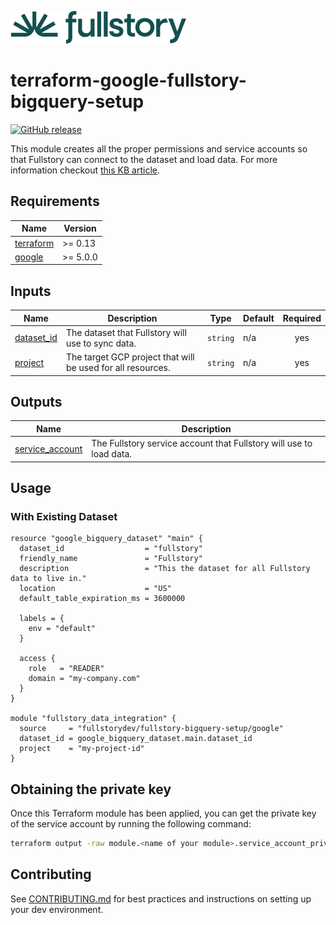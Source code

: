 <a href="https://fullstory.com"><img src="https://github.com/fullstorydev/terraform-google-fullstory-bigquery-setup/blob/main/assets/fs-logo.png?raw=true"></a>

# terraform-google-fullstory-bigquery-setup

[![GitHub release](https://img.shields.io/github/release/fullstorydev/terraform-google-fullstory-bigquery-setup.svg)](https://github.com/fullstorydev/terraform-google-fullstory-bigquery-setup/releases/)

This module creates all the proper permissions and service accounts so that Fullstory can connect to the dataset and load data. For more information checkout [this KB article](https://help.fullstory.com/hc/en-us/articles/6295305958551-Google-BigQuery).

<!-- BEGIN_TF_DOCS -->

## Requirements

| Name                                                                     | Version  |
| ------------------------------------------------------------------------ | -------- |
| <a name="requirement_terraform"></a> [terraform](#requirement_terraform) | >= 0.13  |
| <a name="requirement_google"></a> [google](#requirement_google)          | >= 5.0.0 |

## Inputs

| Name                                                            | Description                                                 | Type     | Default | Required |
| --------------------------------------------------------------- | ----------------------------------------------------------- | -------- | ------- | :------: |
| <a name="input_dataset_id"></a> [dataset_id](#input_dataset_id) | The dataset that Fullstory will use to sync data.           | `string` | n/a     |   yes    |
| <a name="input_project"></a> [project](#input_project)          | The target GCP project that will be used for all resources. | `string` | n/a     |   yes    |

## Outputs

| Name                                                                             | Description                                                         |
| -------------------------------------------------------------------------------- | ------------------------------------------------------------------- |
| <a name="output_service_account"></a> [service_account](#output_service_account) | The Fullstory service account that Fullstory will use to load data. |

## Usage

### With Existing Dataset

```hcl
resource "google_bigquery_dataset" "main" {
  dataset_id                  = "fullstory"
  friendly_name               = "Fullstory"
  description                 = "This the dataset for all Fullstory data to live in."
  location                    = "US"
  default_table_expiration_ms = 3600000

  labels = {
    env = "default"
  }

  access {
    role   = "READER"
    domain = "my-company.com"
  }
}

module "fullstory_data_integration" {
  source     = "fullstorydev/fullstory-bigquery-setup/google"
  dataset_id = google_bigquery_dataset.main.dataset_id
  project    = "my-project-id"
}
```

<!-- END_TF_DOCS -->

## Obtaining the private key

Once this Terraform module has been applied, you can get the private key of the service account by running the following command:

```bash
terraform output -raw module.<name of your module>.service_account_private_key | base64 -d | pbcopy
```

## Contributing

See [CONTRIBUTING.md](https://github.com/fullstorydev/terraform-google-fullstory-bigquery-setup/blob/main/.github/CONTRIBUTING.md) for best practices and instructions on setting up your dev environment.
